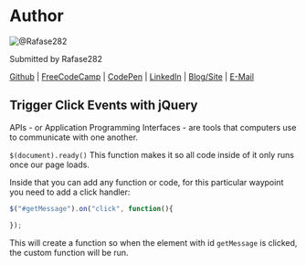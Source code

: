 # Author
![@Rafase282](https://avatars0.githubusercontent.com/Rafase282?&s=128)

Submitted by Rafase282

[Github](https://github.com/Rafase282) | [FreeCodeCamp](http://www.freecodecamp.com/rafase282) | [CodePen](http://codepen.io/Rafase282/) | [LinkedIn](https://www.linkedin.com/in/rafase282) | [Blog/Site](https://rafase282.wordpress.com/) | [E-Mail](mailto:rafase282@gmail.com)

## Trigger Click Events with jQuery
APIs - or Application Programming Interfaces - are tools that computers use to communicate with one another.

`$(document).ready()` This function makes it so all code inside of it only runs once our page loads.

Inside that you can add any function or code, for this particular waypoint you need to add a click handler:

```js
$("#getMessage").on("click", function(){

});
```

This will create a function so when the element with id `getMessage` is clicked, the custom function will be run.

